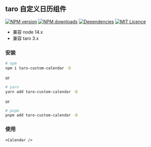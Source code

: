 ## taro 自定义日历组件

[![NPM version](https://img.shields.io/npm/v/taro-custom-calendar.svg)](https://www.npmjs.com/package/taro-custom-calendar)
[![NPM downloads](https://img.shields.io/npm/dw/taro-custom-calendar)](https://www.npmjs.com/package/taro-custom-calendar)
[![Dependencies](https://img.shields.io/depfu/dependencies/github/iamkun/dayjs)](https://github.com/iamkun/dayjs)
[![MIT Licence](https://badges.frapsoft.com/os/mit/mit.svg?v=103)](https://opensource.org/licenses/mit-license.php)

- 兼容 node 14.x
- 兼容 taro 3.x

### 安装

```bash
# npm
npm i taro-custom-calendar -D
```

or

```bash
# yarn
yarn add taro-custom-calendar -D
```

or

```bash
# pnpm
pnpm add taro-custom-calendar -D
```

### 使用

```tsx
<Calendar />
```
